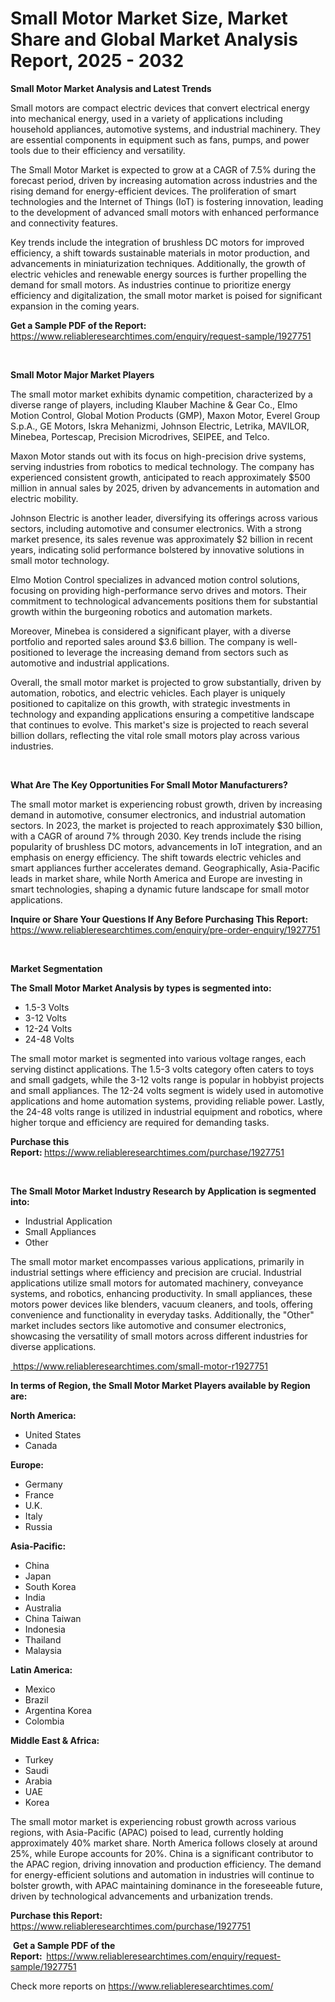 <p><h1>Small Motor Market Size, Market Share and Global Market Analysis Report, 2025 - 2032</h1></p><p><strong>Small Motor Market Analysis and Latest Trends</strong></p>
<p><p>Small motors are compact electric devices that convert electrical energy into mechanical energy, used in a variety of applications including household appliances, automotive systems, and industrial machinery. They are essential components in equipment such as fans, pumps, and power tools due to their efficiency and versatility.</p><p>The Small Motor Market is expected to grow at a CAGR of 7.5% during the forecast period, driven by increasing automation across industries and the rising demand for energy-efficient devices. The proliferation of smart technologies and the Internet of Things (IoT) is fostering innovation, leading to the development of advanced small motors with enhanced performance and connectivity features.</p><p>Key trends include the integration of brushless DC motors for improved efficiency, a shift towards sustainable materials in motor production, and advancements in miniaturization techniques. Additionally, the growth of electric vehicles and renewable energy sources is further propelling the demand for small motors. As industries continue to prioritize energy efficiency and digitalization, the small motor market is poised for significant expansion in the coming years.</p></p>
<p><strong>Get a Sample PDF of the Report:&nbsp;</strong> <a href="https://www.reliableresearchtimes.com/enquiry/request-sample/1927751?utm_campaign=3219&utm_medium=2&utm_source=Github&utm_content=ia&utm_term=28032025&utm_id=small-motor">https://www.reliableresearchtimes.com/enquiry/request-sample/1927751</a></p>
<p>&nbsp;</p>
<p><strong>Small Motor Major Market Players</strong></p>
<p><p>The small motor market exhibits dynamic competition, characterized by a diverse range of players, including Klauber Machine & Gear Co., Elmo Motion Control, Global Motion Products (GMP), Maxon Motor, Everel Group S.p.A., GE Motors, Iskra Mehanizmi, Johnson Electric, Letrika, MAVILOR, Minebea, Portescap, Precision Microdrives, SEIPEE, and Telco. </p><p>Maxon Motor stands out with its focus on high-precision drive systems, serving industries from robotics to medical technology. The company has experienced consistent growth, anticipated to reach approximately $500 million in annual sales by 2025, driven by advancements in automation and electric mobility.</p><p>Johnson Electric is another leader, diversifying its offerings across various sectors, including automotive and consumer electronics. With a strong market presence, its sales revenue was approximately $2 billion in recent years, indicating solid performance bolstered by innovative solutions in small motor technology.</p><p>Elmo Motion Control specializes in advanced motion control solutions, focusing on providing high-performance servo drives and motors. Their commitment to technological advancements positions them for substantial growth within the burgeoning robotics and automation markets.</p><p>Moreover, Minebea is considered a significant player, with a diverse portfolio and reported sales around $3.6 billion. The company is well-positioned to leverage the increasing demand from sectors such as automotive and industrial applications.</p><p>Overall, the small motor market is projected to grow substantially, driven by automation, robotics, and electric vehicles. Each player is uniquely positioned to capitalize on this growth, with strategic investments in technology and expanding applications ensuring a competitive landscape that continues to evolve. This market's size is projected to reach several billion dollars, reflecting the vital role small motors play across various industries.</p></p>
<p>&nbsp;</p>
<p><strong>What Are The Key Opportunities For Small Motor Manufacturers?</strong></p>
<p><p>The small motor market is experiencing robust growth, driven by increasing demand in automotive, consumer electronics, and industrial automation sectors. In 2023, the market is projected to reach approximately $30 billion, with a CAGR of around 7% through 2030. Key trends include the rising popularity of brushless DC motors, advancements in IoT integration, and an emphasis on energy efficiency. The shift towards electric vehicles and smart appliances further accelerates demand. Geographically, Asia-Pacific leads in market share, while North America and Europe are investing in smart technologies, shaping a dynamic future landscape for small motor applications.</p></p>
<p><strong>Inquire or Share Your Questions If Any Before Purchasing This Report:</strong> <a href="https://www.reliableresearchtimes.com/enquiry/pre-order-enquiry/1927751?utm_campaign=3219&utm_medium=2&utm_source=Github&utm_content=ia&utm_term=28032025&utm_id=small-motor">https://www.reliableresearchtimes.com/enquiry/pre-order-enquiry/1927751</a></p>
<p>&nbsp;</p>
<p><strong>Market Segmentation</strong></p>
<p><strong>The Small Motor Market Analysis by types is segmented into:</strong></p>
<p><ul><li>1.5-3 Volts</li><li>3-12 Volts</li><li>12-24 Volts</li><li>24-48 Volts</li></ul></p>
<p><p>The small motor market is segmented into various voltage ranges, each serving distinct applications. The 1.5-3 volts category often caters to toys and small gadgets, while the 3-12 volts range is popular in hobbyist projects and small appliances. The 12-24 volts segment is widely used in automotive applications and home automation systems, providing reliable power. Lastly, the 24-48 volts range is utilized in industrial equipment and robotics, where higher torque and efficiency are required for demanding tasks.</p></p>
<p><strong>Purchase this Report:&nbsp;</strong><a href="https://www.reliableresearchtimes.com/purchase/1927751?utm_campaign=3219&utm_medium=2&utm_source=Github&utm_content=ia&utm_term=28032025&utm_id=small-motor">https://www.reliableresearchtimes.com/purchase/1927751</a></p>
<p>&nbsp;</p>
<p><strong>The Small Motor Market Industry Research by Application is segmented into:</strong></p>
<p><ul><li>Industrial Application</li><li>Small Appliances</li><li>Other</li></ul></p>
<p><p>The small motor market encompasses various applications, primarily in industrial settings where efficiency and precision are crucial. Industrial applications utilize small motors for automated machinery, conveyance systems, and robotics, enhancing productivity. In small appliances, these motors power devices like blenders, vacuum cleaners, and tools, offering convenience and functionality in everyday tasks. Additionally, the "Other" market includes sectors like automotive and consumer electronics, showcasing the versatility of small motors across different industries for diverse applications.</p></p>
<p><a href="https://www.reliableresearchtimes.com/small-motor-r1927751?utm_campaign=3219&utm_medium=2&utm_source=Github&utm_content=ia&utm_term=28032025&utm_id=small-motor">&nbsp;https://www.reliableresearchtimes.com/small-motor-r1927751</a></p>
<p><strong>In terms of Region, the Small Motor Market Players available by Region are:</strong></p>
<p>
    <p> <strong> North America: </strong>
        <ul>
            <li>United States</li>
            <li>Canada</li>
        </ul>
        </p> 
    <p> <strong> Europe: </strong>
        <ul>
            <li>Germany</li>
            <li>France</li>
            <li>U.K.</li>
            <li>Italy</li>
            <li>Russia</li>
        </ul>
        </p> 
    <p> <strong> Asia-Pacific: </strong>
        <ul>
            <li>China</li>
            <li>Japan</li>
            <li>South Korea</li>
            <li>India</li>
            <li>Australia</li>
            <li>China Taiwan</li>
            <li>Indonesia</li>
            <li>Thailand</li>
            <li>Malaysia</li>
        </ul>
        </p> 
    <p> <strong> Latin America: </strong>
        <ul>
            <li>Mexico</li>
            <li>Brazil</li>
            <li>Argentina Korea</li>
            <li>Colombia</li>
        </ul>
        </p> 
    <p> <strong> Middle East & Africa: </strong>
        <ul>
            <li>Turkey</li>
            <li>Saudi</li>
            <li>Arabia</li>
            <li>UAE</li>
            <li>Korea</li>
        </ul>
    </p>
    </p>
<p><p>The small motor market is experiencing robust growth across various regions, with Asia-Pacific (APAC) poised to lead, currently holding approximately 40% market share. North America follows closely at around 25%, while Europe accounts for 20%. China is a significant contributor to the APAC region, driving innovation and production efficiency. The demand for energy-efficient solutions and automation in industries will continue to bolster growth, with APAC maintaining dominance in the foreseeable future, driven by technological advancements and urbanization trends.</p></p>
<p><strong>Purchase this Report: </strong><a href="https://www.reliableresearchtimes.com/purchase/1927751?utm_campaign=3219&utm_medium=2&utm_source=Github&utm_content=ia&utm_term=28032025&utm_id=small-motor">https://www.reliableresearchtimes.com/purchase/1927751</a></p>
<p>&nbsp;<strong>Get a Sample PDF of the Report:&nbsp;&nbsp;</strong><a href="https://www.reliableresearchtimes.com/enquiry/request-sample/1927751?utm_campaign=3219&utm_medium=2&utm_source=Github&utm_content=ia&utm_term=28032025&utm_id=small-motor">https://www.reliableresearchtimes.com/enquiry/request-sample/1927751</a></p>
<p><strong></strong></p>
<p>Check more reports on <a href="https://www.reliableresearchtimes.com/?utm_campaign=3219&utm_medium=2&utm_source=Github&utm_content=ia&utm_term=28032025&utm_id=small-motor">https://www.reliableresearchtimes.com/</a></p>